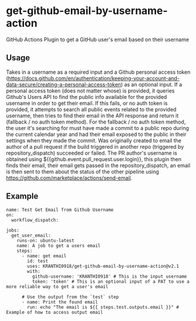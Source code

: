 # get-github-email-by-username-action
GitHub Actions Plugin to get a GitHub user's email based on their username

## Usage

Takes in a username as a required input and a Github personal access token (https://docs.github.com/en/authentication/keeping-your-account-and-data-secure/creating-a-personal-access-token) as an optional input. If a personal access token (does not matter whose) is provided, it queries Github's Users API to find the public info available for the provided username in order to get their email. If this fails, or no auth token is provided, it attempts to search all public events related to the provided username, then tries to find their email in the API response and return it (fallback / no auth token method). For the fallback / no auth token method, the user it's searching for must have made a commit to a public repo during the current calendar year and had their email exposed to the public in their settings when they made the commit. Was originally created to email the author of a pull request if the build triggered in another repo (triggered by repository_dispatch) succeeded or failed. The PR author's username is obtained using ${{github.event.pull_request.user.login}}, this plugin then finds their email, their email gets passed in the repository_dispatch, an email is then sent to them about the status of the other pipeline using https://github.com/marketplace/actions/send-email.

## Example
```
name: Test Get Email from Github Username
on:
  workflow_dispatch:

jobs:
  get_user_email:
    runs-on: ubuntu-latest
    name: A job to get a users email
    steps:
      - name: get email
        id: test
        uses: KRANTHI0918/get-github-email-by-username-action@v2.1
        with:
          github-username: 'KRANTHI0918' # This is the input username
          token: 'token' # This is an optional input of a PAT to use a more reliable way to get a user's email
          
      # Use the output from the `test` step
      - name: Print the found email
        run: echo "The email is ${{ steps.test.outputs.email }}" # Example of how to access output email
```
